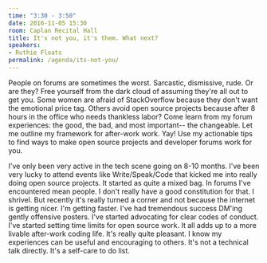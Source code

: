 ```yaml
---
time: "3:30 - 3:50"
date: 2016-11-05 15:30
room: Caplan Recital Hall
title: It's not you, it's them. What next?
speakers:
- Ruthie Floats
permalink: /agenda/its-not-you/
---
```


People on forums are sometimes the worst. Sarcastic, dismissive, rude. Or are they? Free yourself from the dark cloud of assuming they're all out to get you. Some women are afraid of StackOverflow because they don't want the emotional price tag. Others avoid open source projects because after 8 hours in the office who needs thankless labor? Come learn from my forum experiences: the good, the bad, and most important-- the changeable. Let me outline my framework for after-work work. Yay! Use my actionable tips to find ways to make open source projects and developer forums work for you.

I've only been very active in the tech scene going on 8-10 months. I've been very lucky to attend events like Write/Speak/Code that kicked me into really doing open source projects. It started as quite a mixed bag. In forums I've encountered mean people. I don't really have a good constitution for that. I shrivel. But recently it's really turned a corner and not because the internet is getting nicer. I'm getting faster. I've had tremendous success DM'ing gently offensive posters. I've started advocating for clear codes of conduct. I've started setting time limits for open source work. It all adds up to a more livable after-work coding life. It's really quite pleasant. I know my experiences can be useful and encouraging to others. It's not a technical talk directly. It's a self-care to do list.